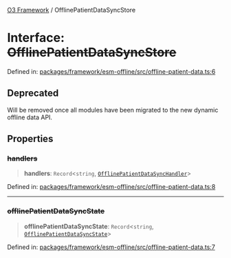 [O3 Framework](../API.md) / OfflinePatientDataSyncStore

# Interface: ~~OfflinePatientDataSyncStore~~

Defined in: [packages/framework/esm-offline/src/offline-patient-data.ts:6](https://github.com/openmrs/openmrs-esm-core/blob/main/packages/framework/esm-offline/src/offline-patient-data.ts#L6)

## Deprecated

Will be removed once all modules have been migrated to the new dynamic offline data API.

## Properties

### ~~handlers~~

> **handlers**: `Record`\<`string`, [`OfflinePatientDataSyncHandler`](OfflinePatientDataSyncHandler.md)\>

Defined in: [packages/framework/esm-offline/src/offline-patient-data.ts:8](https://github.com/openmrs/openmrs-esm-core/blob/main/packages/framework/esm-offline/src/offline-patient-data.ts#L8)

***

### ~~offlinePatientDataSyncState~~

> **offlinePatientDataSyncState**: `Record`\<`string`, [`OfflinePatientDataSyncState`](OfflinePatientDataSyncState.md)\>

Defined in: [packages/framework/esm-offline/src/offline-patient-data.ts:7](https://github.com/openmrs/openmrs-esm-core/blob/main/packages/framework/esm-offline/src/offline-patient-data.ts#L7)
